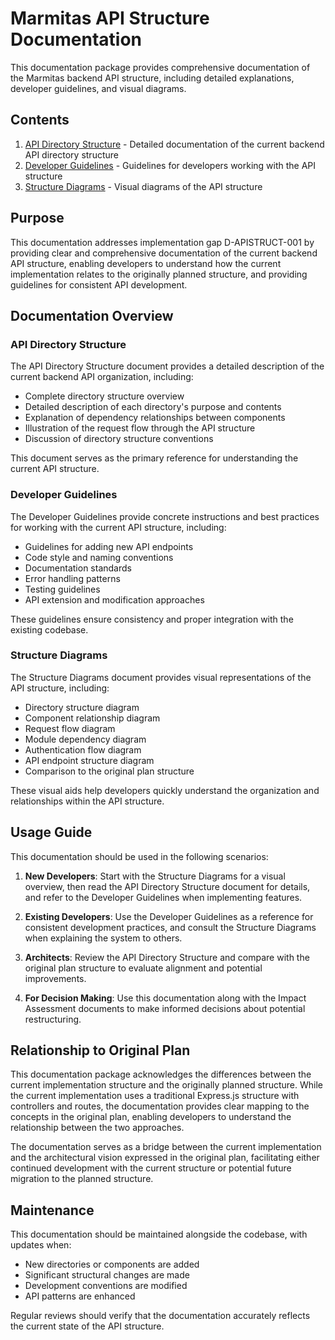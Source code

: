# Marmitas API Structure Documentation

This documentation package provides comprehensive documentation of the Marmitas backend API structure, including detailed explanations, developer guidelines, and visual diagrams.

## Contents

1. [API Directory Structure](./api-directory-structure.md) - Detailed documentation of the current backend API directory structure
2. [Developer Guidelines](./developer-guidelines.md) - Guidelines for developers working with the API structure
3. [Structure Diagrams](./structure-diagrams.md) - Visual diagrams of the API structure

## Purpose

This documentation addresses implementation gap D-APISTRUCT-001 by providing clear and comprehensive documentation of the current backend API structure, enabling developers to understand how the current implementation relates to the originally planned structure, and providing guidelines for consistent API development.

## Documentation Overview

### API Directory Structure

The API Directory Structure document provides a detailed description of the current backend API organization, including:

- Complete directory structure overview
- Detailed description of each directory's purpose and contents
- Explanation of dependency relationships between components
- Illustration of the request flow through the API structure
- Discussion of directory structure conventions

This document serves as the primary reference for understanding the current API structure.

### Developer Guidelines

The Developer Guidelines provide concrete instructions and best practices for working with the current API structure, including:

- Guidelines for adding new API endpoints
- Code style and naming conventions
- Documentation standards
- Error handling patterns
- Testing guidelines
- API extension and modification approaches

These guidelines ensure consistency and proper integration with the existing codebase.

### Structure Diagrams

The Structure Diagrams document provides visual representations of the API structure, including:

- Directory structure diagram
- Component relationship diagram
- Request flow diagram
- Module dependency diagram
- Authentication flow diagram
- API endpoint structure diagram
- Comparison to the original plan structure

These visual aids help developers quickly understand the organization and relationships within the API structure.

## Usage Guide

This documentation should be used in the following scenarios:

1. **New Developers**: Start with the Structure Diagrams for a visual overview, then read the API Directory Structure document for details, and refer to the Developer Guidelines when implementing features.

2. **Existing Developers**: Use the Developer Guidelines as a reference for consistent development practices, and consult the Structure Diagrams when explaining the system to others.

3. **Architects**: Review the API Directory Structure and compare with the original plan structure to evaluate alignment and potential improvements.

4. **For Decision Making**: Use this documentation along with the Impact Assessment documents to make informed decisions about potential restructuring.

## Relationship to Original Plan

This documentation package acknowledges the differences between the current implementation structure and the originally planned structure. While the current implementation uses a traditional Express.js structure with controllers and routes, the documentation provides clear mapping to the concepts in the original plan, enabling developers to understand the relationship between the two approaches.

The documentation serves as a bridge between the current implementation and the architectural vision expressed in the original plan, facilitating either continued development with the current structure or potential future migration to the planned structure.

## Maintenance

This documentation should be maintained alongside the codebase, with updates when:
- New directories or components are added
- Significant structural changes are made
- Development conventions are modified
- API patterns are enhanced

Regular reviews should verify that the documentation accurately reflects the current state of the API structure. 